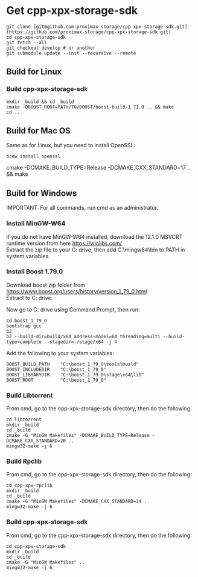 # Get cpp-xpx-storage-sdk

```shell
git clone [git@github.com:proximax-storage/cpp-xpx-storage-sdk.git](https://github.com/proximax-storage/cpp-xpx-storage-sdk.git)
cd cpp-xpx-storage-sdk
git fetch --all
git checkout develop # or another
git submodule update --init --recursive --remote
```

## Build for Linux

### Build cpp-xpx-storage-sdk

```shell
mkdir _build && cd _build
cmake -DBOOST_ROOT=PATH/TO/BOOST/boost-build-1.71.0 .. && make
cd ..
```

## Build for Mac OS

Same as for Linux, but you need to install OpenSSL: 
```shell
brew install openssl
```

cmake -DCMAKE_BUILD_TYPE=Release -DCMAKE_CXX_STANDARD=17 .. && make

## Build for Windows

IMPORTANT: For all commands, run cmd as an administrator.

### Install MinGW-W64 ###
If you do not have MinGW-W64 installed, download the 12.1.0 MSVCRT runtime version from here https://winlibs.com/  
Extract the zip file to your C: drive, then add C:\mingw64\bin to PATH in system variables.

###  Install Boost 1.79.0

Download boost zip folder from https://www.boost.org/users/history/version_1_79_0.html  
Extract to C: drive.  
  
Now go to C: drive using Command Prompt, then run:

```shell
cd boost_1_79_0
bootstrap gcc
b2
b2 --build-dir=build/x64 address-model=64 threading=multi --build-type=complete --stagedir=./stage/x64 -j 4
```

Add the following to your system variables:

```shell
BOOST_BUILD_PATH    "C:\boost_1_79_0\tools\build"
BOOST_INCLUDEDIR    "C:\boost_1_79_0"
BOOST_LIBRARYDIR    "C:\boost_1_79_0\stage\x64\lib"
BOOST_ROOT          "C:\boost_1_79_0"
```

### Build Libtorrent

From cmd, go to the cpp-xpx-storage-sdk directory, then do the following:

```shell
cd libtorrent
mkdir _build
cd _build
cmake -G "MinGW Makefiles" -DCMAKE_BUILD_TYPE=Release -DCMAKE_CXX_STANDARD=20 ..
mingw32-make -j 6
```

### Build Rpclib

From cmd, go to the cpp-xpx-storage-sdk directory, then do the following:

```shell
cd cpp-xpx-rpclib
mkdir _build
cd _build
cmake -G "MinGW Makefiles" -DCMAKE_CXX_STANDARD=14 ..
mingw32-make -j 6
```

### Build cpp-xpx-storage-sdk

From cmd, go to the cpp-xpx-storage-sdk directory, then do the following:

```shell
cd cpp-xpx-storage-sdk
mkdir _build
cd _build
cmake -G "MinGW Makefiles" ..
mingw32-make -j 6
```

